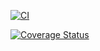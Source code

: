 [![CI](https://github.com/WindhoverLabs/yamcs-opcua/actions/workflows/ci.yml/badge.svg)](https://github.com/WindhoverLabs/yamcs-opcua/actions/workflows/ci.yml)

[![Coverage Status](https://coveralls.io/repos/github/WindhoverLabs/yamcs-opcua/badge.svg?branch=1_minimally_functional_plugin)](https://coveralls.io/github/WindhoverLabs/yamcs-opcua?branch=1_minimally_functional_plugin)